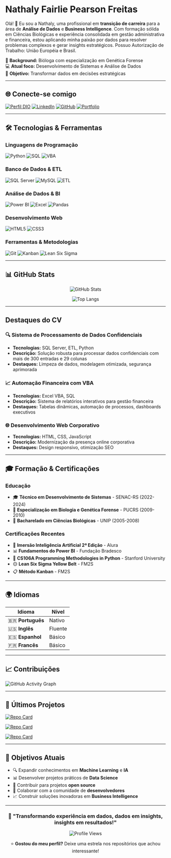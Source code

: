 # Nathaly Fairlie Pearson Freitas

Olá! 👋 Eu sou a Nathaly, uma profissional em **transição de carreira** para a área de **Análise de Dados** e **Business Intelligence**. Com formação sólida em Ciências Biológicas e experiência consolidada em gestão administrativa e financeira, estou aplicando minha paixão por dados para resolver problemas complexos e gerar insights estratégicos. Possuo Autorização de Trabalho: União Européia e Brasil.

🔬 **Background:** Bióloga com especialização em Genética Forense  
💻 **Atual foco:** Desenvolvimento de Sistemas e Análise de Dados  
🎯 **Objetivo:** Transformar dados em decisões estratégicas  

---

## 🌐 Conecte-se comigo

[![Perfil DIO](https://img.shields.io/badge/-Meu%20Perfil%20na%20DIO-0077B5?style=for-the-badge&logo=gitbook&logoColor=white)](https://web.dio.me/users/nathaly_fairlie?tab=achievements)
[![LinkedIn](https://img.shields.io/badge/LinkedIn-0077B5?style=for-the-badge&logo=linkedin&logoColor=white)](http://www.linkedin.com/in/nathalyfairliepearsonfreitas/)
[![GitHub](https://img.shields.io/badge/GitHub-100000?style=for-the-badge&logo=github&logoColor=white)](https://github.com/NathalyFairlie)
[![Portfolio](https://img.shields.io/badge/Portfolio-FF5722?style=for-the-badge&logo=todoist&logoColor=white)](https://sites.google.com/view/nathalyfairliepearsonfreitas/p%C3%A1gina-inicial)

---

## 🛠️ Tecnologias & Ferramentas

### **Linguagens de Programação**
![Python](https://img.shields.io/badge/python-3670A0?style=for-the-badge&logo=python&logoColor=ffdd54)
![SQL](https://img.shields.io/badge/SQL-4479A1?style=for-the-badge&logo=mysql&logoColor=white)
![VBA](https://img.shields.io/badge/VBA-217346?style=for-the-badge&logo=microsoft-excel&logoColor=white)

### **Banco de Dados & ETL**
![SQL Server](https://img.shields.io/badge/SQL%20Server-CC2927?style=for-the-badge&logo=microsoft%20sql%20server&logoColor=white)
![MySQL](https://img.shields.io/badge/MySQL-00000F?style=for-the-badge&logo=mysql&logoColor=white)
![ETL](https://img.shields.io/badge/ETL-FF6B6B?style=for-the-badge&logo=apache-airflow&logoColor=white)

### **Análise de Dados & BI**
![Power BI](https://img.shields.io/badge/Power%20BI-F2C811?style=for-the-badge&logo=powerbi&logoColor=black)
![Excel](https://img.shields.io/badge/Microsoft_Excel-217346?style=for-the-badge&logo=microsoft-excel&logoColor=white)
![Pandas](https://img.shields.io/badge/pandas-%23150458.svg?style=for-the-badge&logo=pandas&logoColor=white)

### **Desenvolvimento Web**
![HTML5](https://img.shields.io/badge/html5-%23E34F26.svg?style=for-the-badge&logo=html5&logoColor=white)
![CSS3](https://img.shields.io/badge/css3-%231572B6.svg?style=for-the-badge&logo=css3&logoColor=white)

### **Ferramentas & Metodologias**
![Git](https://img.shields.io/badge/GIT-E44C30?style=for-the-badge&logo=git&logoColor=white)
![Kanban](https://img.shields.io/badge/Kanban-0052CC?style=for-the-badge&logo=jira&logoColor=white)
![Lean Six Sigma](https://img.shields.io/badge/Lean%20Six%20Sigma-00C851?style=for-the-badge&logo=sigma&logoColor=white)

---

## 📊 GitHub Stats

<div align="center">
  
![GitHub Stats](https://github-readme-stats.vercel.app/api?username=NathalyFairlie&theme=transparent&bg_color=000&border_color=30A3DC&show_icons=true&icon_color=30A3DC&title_color=E94D5F&text_color=FFF&hide_title=false&include_all_commits=true&count_private=true)

![Top Langs](https://github-readme-stats.vercel.app/api/top-langs/?username=NathalyFairlie&theme=transparent&bg_color=000&border_color=30A3DC&title_color=E94D5F&text_color=FFF&layout=compact)

</div>

---

## Destaques do CV

### 🔍 **Sistema de Processamento de Dados Confidenciais**
- **Tecnologias:** SQL Server, ETL, Python
- **Descrição:** Solução robusta para processar dados confidenciais com mais de 300 entradas e 29 colunas
- **Destaques:** Limpeza de dados, modelagem otimizada, segurança aprimorada

### 📈 **Automação Financeira com VBA**
- **Tecnologias:** Excel VBA, SQL
- **Descrição:** Sistema de relatórios interativos para gestão financeira
- **Destaques:** Tabelas dinâmicas, automação de processos, dashboards executivos

### 🌐 **Desenvolvimento Web Corporativo**
- **Tecnologias:** HTML, CSS, JavaScript
- **Descrição:** Modernização da presença online corporativa
- **Destaques:** Design responsivo, otimização SEO

---

## 🎓 Formação & Certificações

### **Educação**
- 🎓 **Técnico em Desenvolvimento de Sistemas** - SENAC-RS (2022-2024)
- 🔬 **Especialização em Biologia e Genética Forense** - PUCRS (2009-2010)
- 🧬 **Bacharelado em Ciências Biológicas** - UNIP (2005-2008)

### **Certificações Recentes**
- 🤖 **Imersão Inteligência Artificial 2ª Edição** - Alura
- 📊 **Fundamentos do Power BI** - Fundação Bradesco
- 🐍 **CS106A Programming Methodologies in Python** - Stanford University
- 🟡 **Lean Six Sigma Yellow Belt** - FM2S
- 📋 **Método Kanban** - FM2S

---

## 🌍 Idiomas

| Idioma | Nível |
|--------|-------|
| 🇧🇷 **Português** | Nativo |
| 🇺🇸 **Inglês** | Fluente |
| 🇪🇸 **Espanhol** | Básico |
| 🇫🇷 **Francês** | Básico |

---


## 📈 Contribuições

![GitHub Activity Graph](https://github-readme-activity-graph.vercel.app/graph?username=NathalyFairlie&theme=react-dark&bg_color=000000&color=30A3DC&line=E94D5F&point=FFFFFF)

---

## 📝 Últimos Projetos

[![Repo Card](https://github-readme-stats.vercel.app/api/pin/?username=NathalyFairlie&repo=Hospedagem-de-site-estatico-na-AWS&bg_color=000&border_color=30A3DC&show_icons=true&icon_color=30A3DC&title_color=E94D5F&text_color=FFF)](https://github.com/NathalyFairlie/Hospedagem-de-site-estatico-na-AWS)

[![Repo Card](https://github-readme-stats.vercel.app/api/pin/?username=NathalyFairlie&repo=BancoDeDados--SQL--Word--Excel&bg_color=000&border_color=30A3DC&show_icons=true&icon_color=30A3DC&title_color=E94D5F&text_color=FFF)](https://github.com/NathalyFairlie/BancoDeDados--SQL--Word--Excel)

[![Repo Card](https://github-readme-stats.vercel.app/api/pin/?username=NathalyFairlie&repo=Estacionamento&bg_color=000&border_color=30A3DC&show_icons=true&icon_color=30A3DC&title_color=E94D5F&text_color=FFF)](https://github.com/NathalyFairlie/Estacionamento)


---

## 🎯 Objetivos Atuais

- 🔍 Expandir conhecimentos em **Machine Learning** e **IA**
- 📊 Desenvolver projetos práticos de **Data Science**
- 🚀 Contribuir para projetos **open source**
- 🤝 Colaborar com a comunidade de **desenvolvedores**
- 📈 Construir soluções inovadoras em **Business Intelligence**

---

<div align="center">

### 💫 "Transformando experiência em dados, dados em insights, insights em resultados!"

![Profile Views](https://komarev.com/ghpvc/?username=NathalyFairlie&color=30A3DC&style=for-the-badge)

⭐ **Gostou do meu perfil?** Deixe uma estrela nos repositórios que achou interessante!

</div>

